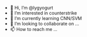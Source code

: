 - 👋 Hi, I’m @lygyogurt
- 👀 I’m interested in counterstrike
- 🌱 I’m currently learning CNN/SVM
- 💞️ I’m looking to collaborate on ...
- 📫 How to reach me ...

<!---
lygyogurt/lygyogurt is a ✨ special ✨ repository because its `README.md` (this file) appears on your GitHub profile.
You can click the Preview link to take a look at your changes.
--->
